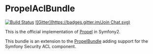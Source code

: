 PropelAclBundle
===============

[![Build Status](https://secure.travis-ci.org/propelorm/PropelAclBundle.png)](http://travis-ci.org/propelorm/PropelAclBundle)
[![Gitter](https://badges.gitter.im/Join Chat.svg)](https://gitter.im/propelorm/PropelBundle?utm_source=badge&utm_medium=badge&utm_campaign=pr-badge&utm_content=badge)

This is the official implementation of [Propel](http://www.propelorm.org/) in Symfony2.

This bundle is an extension to the [PropelBundle](https://github.com/propelorm/PropelBundle) adding support for the Symfony Security ACL component.
